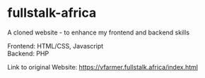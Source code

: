 # fullstalk-africa
A cloned website - to enhance my frontend and backend skills

Frontend: HTML/CSS, Javascript <br>
Backend: PHP

Link to original Website: https://vfarmer.fullstalk.africa/index.html
